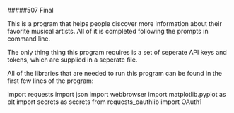 #####507 Final

This is a program that helps people discover more information about their favorite musical artists.
All of it is completed following the prompts in command line.

The only thing thing this program requires is a set of seperate API keys and tokens, which are supplied in a seperate file. 

All of the libraries that are needed to run this program can be found in the first few lines of the program:
  
import requests
import json
import webbrowser
import matplotlib.pyplot as plt
import secrets as secrets
from requests_oauthlib import OAuth1
